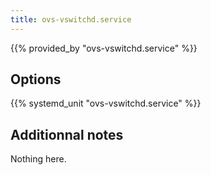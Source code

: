 ```yaml
---
title: ovs-vswitchd.service
---
```


{{% provided_by "ovs-vswitchd.service" %}}

## Options

{{% systemd_unit "ovs-vswitchd.service" %}}

## Additionnal notes

Nothing here.